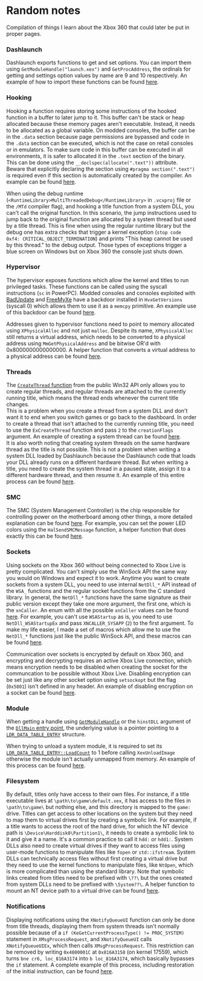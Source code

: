 # Random notes

Compilation of things I learn about the Xbox 360 that could later be put in proper pages.

### Dashlaunch

Dashlaunch exports functions to get and set options. You can import them using `GetModuleHandle("launch.xex")` and `GetProcAddress`, the ordinals for getting and settings option values by name are 9 and 10 respectively. An example of how to import these functions can be found [here](https://github.com/ClementDreptin/XexUtils/blob/master/src/DashLaunch.cpp).

### Hooking

Hooking a function requires storing some instructions of the hooked function in a buffer to later jump to it. This buffer can't be stack or heap allocated because these memory pages aren't executable. Instead, it needs to be allocated as a global variable. On modded consoles, the buffer can be in the `.data` section because page permissions are bypassed and code in the `.data` section can be executed, which is not the case on retail consoles or in emulators. To make sure code in this buffer can be executed in all environments, it is safer to allocated it in the `.text` section of the binary. This can be done using the `__declspec(allocate(".text"))` attribute. Beware that explicitly declaring the section using `#pragma section(".text")` is required even if this section is automatically created by the compiler. An example can be found [here](https://github.com/ClementDreptin/XexUtils/blob/ae8a8b832315678255c00d6a9b967a9136155503/src/Detour.cpp#L10-L15).

When using the debug runtime (`<RuntimeLibrary>MultiThreadedDebug</RuntimeLibrary>` in `.vcxproj` file or the `/MTd` compiler flag), and hooking a title function from a system DLL, you can't call the original function. In this scenario, the jump instructions used to jump back to the original function are allocated by a system thread but used by a title thread. This is fine when using the regular runtime library but the debug one has extra checks that trigger a kernel exception (`stop code 0xf4: CRITICAL_OBJECT_TERMINATION`) and prints "This heap cannot be used by this thread." to the debug output. Those types of exceptions trigger a blue screen on Windows but on Xbox 360 the console just shuts down.

### Hypervisor

The hypervisor exposes functions which allow the kernel and titles to run privileged tasks. These functions can be called using the syscall instructions (`sc` in PowerPC). Modded consoles and consoles exploited with [BadUpdate](https://github.com/grimdoomer/Xbox360BadUpdate) and [FreeMyXe](https://github.com/FreeMyXe/FreeMyXe) have a backdoor installed in `HvxGetVersions` (syscall 0) which allows them to use it as a `memcpy` primitive. An example use of this backdoor can be found [here](https://github.com/ClementDreptin/XexUtils/blob/ae8a8b832315678255c00d6a9b967a9136155503/src/Hypervisor.cpp#L48).

Addresses given to hypervisor functions need to point to memory allocated using `XPhysicalAlloc` and not just `malloc`. Despite its name, `XPhysicalAlloc` still returns a virtual address, which needs to be converted to a physical address using `MmGetPhysicalAddress` and be bitwise OR'd with 0x8000000000000000. A helper function that converts a virtual address to a physical address can be found [here](https://github.com/ClementDreptin/XexUtils/blob/ae8a8b832315678255c00d6a9b967a9136155503/src/Hypervisor.cpp#L14).

### Threads

The [`CreateThread` function](https://learn.microsoft.com/fr-fr/windows/win32/api/processthreadsapi/nf-processthreadsapi-createthread) from the public Win32 API only allows you to create regular threads, and regular threads are attached to the currently running title, which means the thread ends whenever the current title changes.<br>
This is a problem when you create a thread from a system DLL and don't want it to end when you switch games or go back to the dashboard. In order to create a thread that isn't attached to the currently running title, you need to use the `ExCreateThread` function and pass `2` to the `creationFlags` argument. An example of creating a system thread can be found [here](https://github.com/ClementDreptin/Hayzen/blob/2560f7a57434fa73c853fe1f7c87b69caccbd81f/src/Core/Plugin.cpp#L34).<br>
It is also worth noting that creating system threads on the same hardware thread as the title is not possible. This is not a problem when writing a system DLL loaded by Dashlaunch because the Dashlaunch code that loads your DLL already runs on a different hardware thread. But when writing a title, you need to create the system thread in a paused state, assign it to a different hardware thread, and then resume it. An example of this entire process can be found [here](https://github.com/ClementDreptin/X360PluginManager/blob/2e85a7c33b0b0364c1e8ad31348fab9622b606c7/src/main.cpp#L157-L165).

### SMC

The SMC (System Management Controller) is the chip responsible for controlling power on the motherboard among other things, a more detailed explanation can be found [here](https://free60.org/Hardware/Console/SMC/). For example, you can set the power LED colors using the `HalSendSMCMessage` function, a helper function that does exactly this can be found [here](https://github.com/ClementDreptin/XexUtils/blob/ae8a8b832315678255c00d6a9b967a9136155503/src/SMC.cpp#L22).

### Sockets

Using sockets on the Xbox 360 without being connected to Xbox Live is pretty complicated. You can't simply use the WinSock API the same way you would on Windows and expect it to work. Anytime you want to create sockets from a system DLL, you need to use internal `NetDll_*` API instead of the `WSA_` functions and the regular socket functions from the C standard library. In general, the `NetDll_*` functions have the same signature as their public version except they take one more argument, the first one, which is the `xnCaller`. An enum with all the possible `xnCaller` values can be found [here](https://github.com/ClementDreptin/XexUtils/blob/ae8a8b832315678255c00d6a9b967a9136155503/src/Kernel.h#L92). For example, you can't use `WSAStartup` as is, you need to use `NetDll_WSAStartupEx` and pass `XNCALLER_SYSAPP` (`2`) to the first argument. To make my life easier, I made a set of macros which allow me to use the `NetDll_*` functions just like the public WinSock API, and these macros can be found [here](https://github.com/ClementDreptin/XexUtils/blob/ae8a8b832315678255c00d6a9b967a9136155503/src/Socket.cpp#L6).

Communication over sockets is encrypted by default on Xbox 360, and encrypting and decrypting requires an active Xbox Live connection, which means encryption needs to be disabled when creating the socket for the communcation to be possible without Xbox Live. Disabling encryption can be set just like any other socket option using `setsockopt` but the flag (`0x5801`) isn't defined in any header. An example of disabling encryption on a socket can be found [here](https://github.com/ClementDreptin/XexUtils/blob/ae8a8b832315678255c00d6a9b967a9136155503/src/Socket.cpp#L71).

### Module

When getting a handle using [`GetModuleHandle`](https://learn.microsoft.com/en-us/windows/win32/api/libloaderapi/nf-libloaderapi-getmodulehandlea) or the `hinstDLL` argument of the [`DllMain` entry point](https://learn.microsoft.com/en-us/windows/win32/dlls/dllmain), the underlying value is a pointer pointing to a [`LDR_DATA_TABLE_ENTRY`](https://github.com/ClementDreptin/XexUtils/blob/ae8a8b832315678255c00d6a9b967a9136155503/src/Kernel.h#L19) structure.

When trying to unload a system module, it is required to set its [`LDR_DATA_TABLE_ENTRY::LoadCount`](https://github.com/ClementDreptin/XexUtils/blob/ae8a8b832315678255c00d6a9b967a9136155503/src/Kernel.h#L32) to 1 before calling `XexUnloadImage` otherwise the module isn't actually unmapped from memory. An example of this process can be found [here](https://github.com/ClementDreptin/X360PluginManager/blob/2e85a7c33b0b0364c1e8ad31348fab9622b606c7/src/main.cpp#L88).

### Filesystem

By default, titles only have access to their own files. For instance, if a title executable lives at `\path\to\game\default.xex`, it has access to the files in `\path\to\game\` but nothing else, and this directory is mapped to the `game:` drive. Titles can get access to other locations on the system but they need to map them to virtual drives first by creating a symbolic link. For example, if a title wants to access the root of the hard drive, for which the NT device path is `\Device\Harddisk0\Partition1\`, it needs to create a symbolic link to it and give it a name. It's a common practice to call it `hdd:` or `hdd1:`. System DLLs also need to create virtual drives if they want to access files using user-mode functions to manipulate files like `fopen` or `std::ifstream`. System DLLs can technically access files without first creating a virtual drive but they need to use the kernel functions to manipulate files, like `NtOpen`, which is more complicated than using the standard library. Note that symbolic links created from titles need to be prefixed with `\??\` but the ones created from system DLLs need to be prefixed with `\System??\`. A helper function to mount an NT device path to a virtual drive can be found [here](https://github.com/ClementDreptin/XexUtils/blob/981df939390f34d8b14568858bb2f03bd3dc7701/src/Xam_.cpp#L121).

### Notifications

Displaying notifications using the `XNotifyQueueUI` function can only be done from title threads, displaying them from system threads isn't normally possible because of a `if (KeGetCurrentProcessType() != PROC_SYSTEM)` statement in `XMsgProcessRequest`, and `XNotifyQueueUI` calls `XNotifyQueueUIEx`, which then calls `XMsgProcessRequest`. This restriction can be removed by writing `0x4800001C` at `0x816A3158` (on kernel 17559), which turns `bne cr6, loc_816A3174` into `b loc_816A3174`, which basically bypasses the `if` statement. A complete example of this process, including restoration of the initial instruction, can be found [here](https://github.com/ClementDreptin/Hayzen/blob/14c6189d923e67b1da2318e2ebcf7b78c5bd53f6/src/Modules/NotificationPatcher.cpp).
